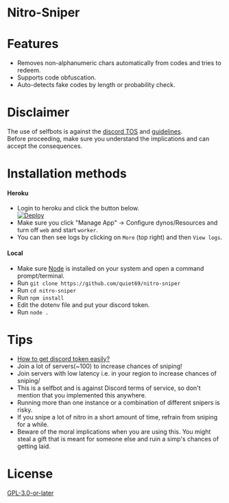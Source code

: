 # Nitro-Sniper  
# Features
- Removes non-alphanumeric chars automatically from codes and tries to redeem.
- Supports code obfuscation.
- Auto-detects fake codes by length or probability check.
# Disclaimer
The use of selfbots is against the [discord TOS](https://discord.com/terms) and [guidelines](https://discord.com/guidelines).  
Before proceeding, make sure you understand the implications and can accept the consequences.

# Installation methods
#### Heroku
- Login to heroku and click the button below.</br>
[![Deploy](https://www.herokucdn.com/deploy/button.svg)](https://heroku.com/deploy?template=https://github.com/arnavpanigrahi/nitro-sniper/tree/master)
- Make sure you click "Manage App" -> Configure dynos/Resources and turn off `web` and start `worker`.<br>
- You can then see logs by clicking on `More` (top right) and then `View logs`.<br>
#### Local
- Make sure [Node](https://nodejs.org/en/) is installed on your system and open a command prompt/terminal.
- Run `git clone https://github.com/quiet69/nitro-sniper`
- Run `cd nitro-sniper`
- Run `npm install`
- Edit the dotenv file and put your discord token.
- Run `node .`

# Tips
-  <a href="https://imgur.com/a/Rr8d5SQ">How to get discord token easily?</a> 
- Join a lot of servers(~100) to increase chances of sniping!
- Join servers with low latency i.e. in your region to increase chances of sniping/
- This is a selfbot and is against Discord terms of service, so don't mention that you implemented this anywhere.
- Running more than one instance or a combination of different snipers is risky.
- If you snipe a lot of nitro in a short amount of time, refrain from sniping for a while.
- Beware of the moral implications when you are using this. You might steal a gift that is meant for someone else and ruin a simp's chances of getting laid.

# License
[GPL-3.0-or-later](https://www.gnu.org/licenses/) 
